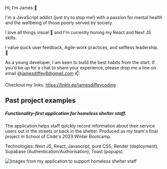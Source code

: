 Hi, I’m James 👋

I'm a JavaScript addict (just try to stop me!) with a passion for mental health and the wellbeing of those poorly served by society.

I love all things visual 👀 and I'm currently honing my React and Next JS skills. 

I value quick user feedback, Agile-work practices, and selfless leadership. 🌱

As a young developer, I am keen to build the best habits from the start. If you'd be up for a chat to share your experience, please drop me a line on email @jamesdiffey8@gmail.com 📫 

Checkout my links: https://linktr.ee/jamesdiffeycoding

## Past project examples

##### Functionality-first application for homeless shelter staff.
The application helps staff quickly record information about their service users out in the streets or back in the shelter. Produced as my team's final project in School of Code's 2023 Winter Bootcamp.

Technologies: Next JS, React, Javascript, pure CSS, Render (deployment), Supabase (Authentication/Authorisation), Toast (popups).

![Images from my application to support homeless shelter staff](https://github.com/jamesdiffeycoding/jamesdiffeycoding/assets/139918141/969e4146-8cbd-4bc4-a5bb-72f34f24deca)
